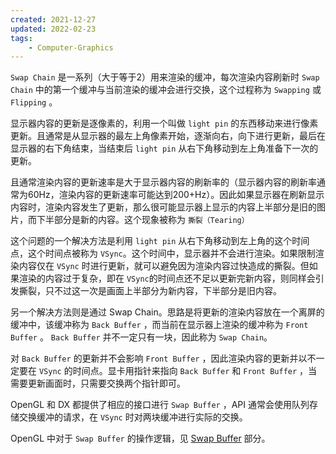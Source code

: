 ```yaml
---
created: 2021-12-27
updated: 2022-02-23
tags:
    - Computer-Graphics
---
```

`Swap Chain` 是一系列（大于等于2）用来渲染的缓冲，每次渲染内容刷新时 `Swap Chain` 中的第一个缓冲与当前渲染的缓冲会进行交换，这个过程称为 `Swapping` 或 `Flipping` 。

显示器内容的更新是逐像素的，利用一个叫做 `light pin` 的东西移动来进行像素更新。且通常是从显示器的最左上角像素开始，逐渐向右，向下进行更新，最后在显示器的右下角结束，当结束后 `light pin` 从右下角移动到左上角准备下一次的更新。

且通常渲染内容的更新速率是大于显示器内容的刷新率的（显示器内容的刷新率通常为60Hz，渲染内容的更新速率可能达到200+Hz）。因此如果显示器在刷新显示内容时，渲染内容发生了更新，那么很可能显示器上显示的内容上半部分是旧的图片，而下半部分是新的内容。这个现象被称为 `撕裂（Tearing）`

这个问题的一个解决方法是利用 `light pin` 从右下角移动到左上角的这个时间点，这个时间点被称为 `VSync`。这个时间中，显示器并不会进行渲染。如果限制渲染内容仅在 `VSync` 时进行更新，就可以避免因为渲染内容过快造成的撕裂。但如果渲染的内容过于复杂，即在 `VSync`的时间点还不足以更新完新内容，则同样会引发撕裂，只不过这一次是画面上半部分为新内容，下半部分是旧内容。

另一个解决方法则是通过 Swap Chain。思路是将更新的渲染内容放在一个离屏的缓冲中，该缓冲称为 `Back Buffer` ，而当前在显示器上渲染的缓冲称为 `Front Buffer` 。 `Back Buffer` 并不一定只有一块，因此称为 `Swap Chain`。

对 `Back Buffer` 的更新并不会影响 `Front Buffer` ，因此渲染内容的更新并以不一定要在 `VSync` 的时间点。显卡用指针来指向 `Back Buffer` 和 `Front Buffer` ，当需要更新画面时，只需要交换两个指针即可。

OpenGL 和 DX 都提供了相应的接口进行 `Swap Buffer` ，API 通常会使用队列存储交换缓冲的请求，在 `VSync` 时对两块缓冲进行实际的交换。

OpenGL 中对于 `Swap Buffer` 的操作逻辑，见 [Swap Buffer](Default%20Frambuffer.md#Swap%20Buffer)  部分。